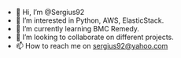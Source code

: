 - 👋 Hi, I’m @Sergius92
- 👀 I’m interested in Python, AWS, ElasticStack.
- 🌱 I’m currently learning BMC Remedy.
- 💞️ I’m looking to collaborate on different projects.
- 📫 How to reach me on sergius92@yahoo.com

<!---
Sergius92/Sergius92 is a ✨ special ✨ repository because its `README.md` (this file) appears on your GitHub profile.
You can click the Preview link to take a look at your changes.
--->
